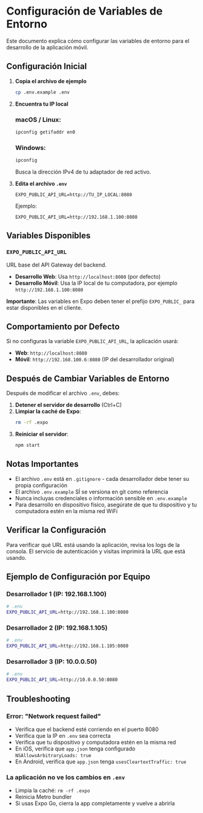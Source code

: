 # Configuración de Variables de Entorno

Este documento explica cómo configurar las variables de entorno para el desarrollo de la aplicación móvil.

## Configuración Inicial

1. **Copia el archivo de ejemplo**
   ```bash
   cp .env.example .env
   ```

2. **Encuentra tu IP local**

   ### macOS / Linux:
   ```bash
   ipconfig getifaddr en0
   ```

   ### Windows:
   ```bash
   ipconfig
   ```
   Busca la dirección IPv4 de tu adaptador de red activo.

3. **Edita el archivo `.env`**
   ```
   EXPO_PUBLIC_API_URL=http://TU_IP_LOCAL:8080
   ```

   Ejemplo:
   ```
   EXPO_PUBLIC_API_URL=http://192.168.1.100:8080
   ```

## Variables Disponibles

### `EXPO_PUBLIC_API_URL`
URL base del API Gateway del backend.

- **Desarrollo Web**: Usa `http://localhost:8080` (por defecto)
- **Desarrollo Móvil**: Usa la IP local de tu computadora, por ejemplo `http://192.168.1.100:8080`

**Importante**: Las variables en Expo deben tener el prefijo `EXPO_PUBLIC_` para estar disponibles en el cliente.

## Comportamiento por Defecto

Si no configuras la variable `EXPO_PUBLIC_API_URL`, la aplicación usará:
- **Web**: `http://localhost:8080`
- **Móvil**: `http://192.168.100.6:8080` (IP del desarrollador original)

## Después de Cambiar Variables de Entorno

Después de modificar el archivo `.env`, debes:

1. **Detener el servidor de desarrollo** (Ctrl+C)
2. **Limpiar la caché de Expo**:
   ```bash
   rm -rf .expo
   ```
3. **Reiniciar el servidor**:
   ```bash
   npm start
   ```

## Notas Importantes

- El archivo `.env` está en `.gitignore` - cada desarrollador debe tener su propia configuración
- El archivo `.env.example` SÍ se versiona en git como referencia
- Nunca incluyas credenciales o información sensible en `.env.example`
- Para desarrollo en dispositivo físico, asegúrate de que tu dispositivo y tu computadora estén en la misma red WiFi

## Verificar la Configuración

Para verificar qué URL está usando la aplicación, revisa los logs de la consola. El servicio de autenticación y visitas imprimirá la URL que está usando.

## Ejemplo de Configuración por Equipo

### Desarrollador 1 (IP: 192.168.1.100)
```bash
# .env
EXPO_PUBLIC_API_URL=http://192.168.1.100:8080
```

### Desarrollador 2 (IP: 192.168.1.105)
```bash
# .env
EXPO_PUBLIC_API_URL=http://192.168.1.105:8080
```

### Desarrollador 3 (IP: 10.0.0.50)
```bash
# .env
EXPO_PUBLIC_API_URL=http://10.0.0.50:8080
```

## Troubleshooting

### Error: "Network request failed"
- Verifica que el backend esté corriendo en el puerto 8080
- Verifica que la IP en `.env` sea correcta
- Verifica que tu dispositivo y computadora estén en la misma red
- En iOS, verifica que `app.json` tenga configurado `NSAllowsArbitraryLoads: true`
- En Android, verifica que `app.json` tenga `usesCleartextTraffic: true`

### La aplicación no ve los cambios en `.env`
- Limpia la caché: `rm -rf .expo`
- Reinicia Metro bundler
- Si usas Expo Go, cierra la app completamente y vuelve a abrirla
